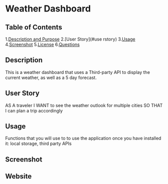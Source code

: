 # Weather Dashboard
## Table of Contents
1.[Description and Purpose](#description)
2.[User Story](#use rstory)
3.[Usage](#usage)
4.[Screenshot](#screenshot)
5.[License](#license)
6.[Questions](#questions)
## Description
This is a weather dashboard that uses a Third-party API to display the current weather, as well as a 5 day forecast.
## User Story
AS A traveler
I WANT to see the weather outlook for multiple cities
SO THAT I can plan a trip accordingly
## Usage
Functions that you will use to to use the application once you have installed it:
local storage, third party APIs
## Screenshot
## Website
